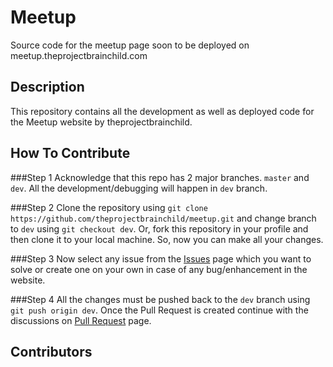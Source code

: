 # Meetup
Source code for the meetup page soon to be deployed on meetup.theprojectbrainchild.com

## Description
This repository contains all the development as well as deployed code for the Meetup website by theprojectbrainchild.

## How To Contribute
###Step 1
  Acknowledge that this repo has 2 major branches. `master` and `dev`. All the development/debugging will happen in `dev` branch.

###Step 2
  Clone the repository using `git clone https://github.com/theprojectbrainchild/meetup.git` and change branch to `dev` using `git checkout dev`. Or, fork this repository in your profile and then clone it to your local machine. So, now you can make all your changes.

###Step 3
  Now select any issue from the [Issues](https://github.com/theprojectbrainchild/meetup/issues) page which you want to solve or create one on your own in case of any bug/enhancement in the website.

###Step 4
  All the changes must be pushed back to the `dev` branch using `git push origin dev`. Once the Pull Request is created continue with the discussions on [Pull Request](https://github.com/theprojectbrainchild/meetup/pulls) page.

## Contributors
